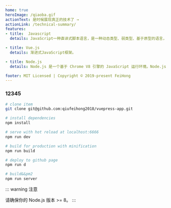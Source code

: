 ```yaml
---
home: true
heroImage: /qiaoba.gif
actionText: 是时候展现真正的技术了 →
actionLink: /technical-summary/
features:
- title:  Javascript
  details: JavaScript一种直译式脚本语言，是一种动态类型、弱类型、基于原型的语言，内置支持类型。

- title: Vue.js
  details: 渐进式JavaScript框架。

- title: Node.js
  details: Node.js 是一个基于 Chrome V8 引擎的 JavaScript 运行环境。Node.js 使用了一个事件驱动、非阻塞式 I/O 的模型，使其轻量又高效。

footer: MIT Licensed | Copyright © 2019-present FeiHong
---
```


### 12345
```bash
# clone item
git clone git@github.com:qiufeihong2018/vuepress-app.git

# install dependencies
npm install 

# serve with hot reload at localhost:6666
npm run dev

# build for production with minification
npm run build

# deploy to github page
npm run d

# build&&pm2
npm run server
```

::: warning 注意

请确保你的 Node.js 版本 >= 8。
:::
